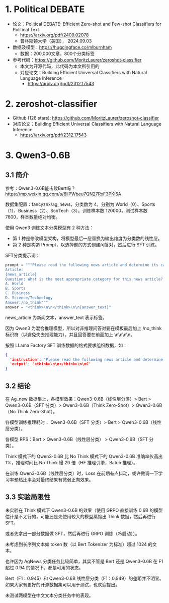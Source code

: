# 1. Political DEBATE

- 论文：Political DEBATE: Efficient Zero-shot and Few-shot Classifiers for Political Text
  - https://arxiv.org/pdf/2409.02078
  - 普林斯顿大学（美国）， 2024.09.03
- 数据及模型：https://huggingface.co/mlburnham
  - 数据：200,000文章，800个分类标签
- 参考代码：https://github.com/MoritzLaurer/zeroshot-classifier
  - 本文为开源代码，此代码为本文所引用的
  - 对应论文：Building Efficient Universal Classifiers with Natural Language Inference
    - https://arxiv.org/pdf/2312.17543

# 2. zeroshot-classifier

- Github (126 stars): https://github.com/MoritzLaurer/zeroshot-classifier
- 对应论文：Building Efficient Universal Classifiers with Natural Language Inference
  - https://arxiv.org/pdf/2312.17543

# 3. Qwen3-0.6B

## 3.1 简介

参考：Qwen3-0.6B能击败Bert吗？https://mp.weixin.qq.com/s/6ilPWbeu7QN27RxF3PKi6A

数据集配置：fancyzhx/ag_news，分类数为 4，分别为 World（0）、Sports（1）、Business（2）、Sci/Tech（3）。训练样本数 120000，测试样本数 7600，样本数量绝对均衡。

使用 Qwen3 训练文本分类模型有 2 种方法：
- 第 1 种是修改模型架构，将模型最后一层替换为输出维度为分类数的线性层。
- 第 2 种是构造 Prompt，以选择题的方式创建问答对，然后进行 SFT 训练。

SFT分类提示词：

```python
prompt = """Please read the following news article and determine its category from the options below.
Article:
{news_article}
Question: What is the most appropriate category for this news article?
A. World
B. Sports
C. Business
D. Science/Technology
Answer:/no_think"""
answer = "<think>\n\n</think>\n\n{answer_text}"
```

news_article 为新闻文本，answer_text 表示标签。

因为 Qwen3 为混合推理模型，所以对非推理问答对要在模板最后加上 /no_think 标识符（以避免失去推理能力），并且回答要在前面加上 <think>\n\n</think>\n\n。

按照 LLama Factory SFT 训练数据的格式要求组织数据，如：

```json
{
  'instruction': "Please read the following news article and determine its category from the options below.\n\nArticle:\nWall St. Bears Claw Back Into the Black (Reuters) Reuters - Short-sellers, Wall Street's dwindling\\band of ultra-cynics, are seeing green again.\n\nQuestion: What is the most appropriate category for this news article?\nA. World\nB. Sports\nC. Business\nD. Science/Technology\n\nAnswer:/no_think",
  'output': '<think>\n\n</think>\n\nC'
}
```

## 3.2 结论

在 Ag_new 数据集上，各模型效果：Qwen3-0.6B（线性层分类）> Bert > Qwen3-0.6B（SFT 分类）> Qwen3-0.6B（Think Zero-Shot）> Qwen3-0.6B（No Think Zero-Shot）。

各模型训练推理耗时： Qwen3-0.6B（SFT 分类）> Bert > Qwen3-0.6B（线性层分类）。

各模型 RPS：Bert > Qwen3-0.6B（线性层分类） > Qwen3-0.6B（SFT 分类）。

Think 模式下的 Qwen3-0.6B 比 No Think 模式下的 Qwen3-0.6B 准确率仅高出 1%，推理时间比 No Think 慢 20 倍（HF 推理引擎，Batch 推理）。

在训练 Qwen3-0.6B（线性层分类）时，Loss 在前期有点抖动，或许微调一下学习率预热比率会对最终结果有微弱正向效果。

## 3.3 实验局限性

未实验在 Think 模式下 Qwen3-0.6B 的效果（使用 GRPO 直接训练 0.6B 的模型估计是不太行的，可能还是先使用较大的模型蒸馏出 Think 数据，然后再进行 SFT。

或者先拿出一部分数据做 SFT，然后再进行 GRPO 训练（冷启动））。

未考虑到长序列文本如 token 数（以 Bert Tokenizer 为标准）超过 1024 的文本。

也许因为 AgNews 分类任务比较简单，其实不管是 Bert 还是 Qwen3-0.6B 在 F1 超过 0.94 的情况下，都是可用的状态。

Bert（F1：0.945）和 Qwen3-0.6B 线性层分类（F1：0.949）的差距并不明显。如果大家有更好的开源数据集可以用于测试，也欢迎提出。

未测试两模型在中文文本分类任务中的表现。
